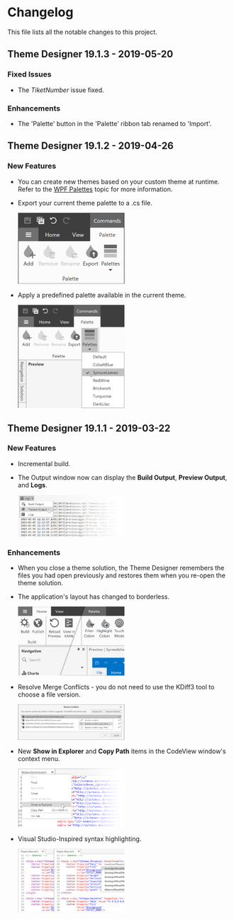 # Changelog
This file lists all the notable changes to this project.

## Theme Designer 19.1.3 - 2019-05-20

### Fixed Issues

* The *TiketNumber* issue fixed.

### Enhancements

* The 'Palette' button in the 'Palette' ribbon tab renamed to 'Import'.

## Theme Designer 19.1.2 - 2019-04-26

### New Features

* You can create new themes based on your custom theme at runtime. Refer to the <a href="https://docs.devexpress.com/WPF/400728" target="_blank">WPF Palettes</a> topic for more information.

* Export your current theme palette to a .cs file.

    <img src="media/Changelogs/19.1.2-Ribbon-2x.png" width="50%" alt="Theme Designer 19.1.2 - Export Theme to a .cs file"/>
    
* Apply a predefined palette available in the current theme.

    <img src="media/Changelogs/19.1.2-Ribbon-2x-Palettes.png" width="50%" alt="Theme Designer 19.1.2 - Predefined Palette List"/>

    
## Theme Designer 19.1.1 - 2019-03-22


### New Features

* Incremental build.

* The Output window now can display the  **Build Output**, **Preview Output**, and **Logs**.

    <img src="media/Changelogs/19.1-output-window.png" width="50%" alt="Theme Designer 19.1 - Output Window"/>


### Enhancements

* When you close a theme solution, the Theme Designer remembers the files you had open previously and restores them when you re-open the theme solution.

* The application's layout has changed to borderless.

    <img src="media/Changelogs/19.1-borderless-layout.png" width="50%" alt="Theme Designer 19.1 - Borderless Layout"/>

* Resolve Merge Conflicts - you do not need to use the KDiff3 tool to choose a file version.

    <img src="media/Changelogs/19.1-resolve-merge-take-mine.png" width="50%" alt="Theme Designer 19.1 - Resolve Merge Conflicts"/>

* New **Show in Explorer** and **Copy Path** items in the CodeView window's context menu.

    <img src="media/Changelogs/19.1-showinexplorer-and-copy-path-menu-items.png" width="50%" alt="Theme Designer 19.1 - New CodeView Menu Items"/>

* Visual Studio-Inspired syntax highlighting.

    <img src="media/Changelogs/19.1-code-view-code-highlighting.png" width="50%" alt="Theme Designer 19.1 - New CodeView Syntax Highlighting"/>
